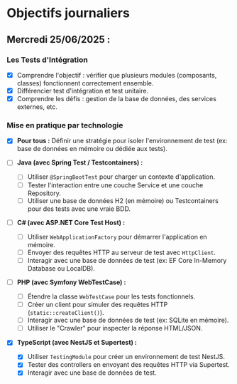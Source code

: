# Objectifs journaliers

## Mercredi 25/06/2025 :

### Les Tests d'Intégration
- [X] Comprendre l'objectif : vérifier que plusieurs modules (composants, classes) fonctionnent correctement ensemble.
- [X] Différencier test d'intégration et test unitaire.
- [X] Comprendre les défis : gestion de la base de données, des services externes, etc.

### Mise en pratique par technologie
- [X] **Pour tous :** Définir une stratégie pour isoler l'environnement de test (ex: base de données en mémoire ou dédiée aux tests).

- [ ] **Java (avec Spring Test / Testcontainers) :**
  - [ ] Utiliser `@SpringBootTest` pour charger un contexte d'application.
  - [ ] Tester l'interaction entre une couche Service et une couche Repository.
  - [ ] Utiliser une base de données H2 (en mémoire) ou Testcontainers pour des tests avec une vraie BDD.

- [ ] **C# (avec ASP.NET Core Test Host) :**
  - [ ] Utiliser `WebApplicationFactory` pour démarrer l'application en mémoire.
  - [ ] Envoyer des requêtes HTTP au serveur de test avec `HttpClient`.
  - [ ] Interagir avec une base de données de test (ex: EF Core In-Memory Database ou LocalDB).

- [ ] **PHP (avec Symfony WebTestCase) :**
  - [ ] Étendre la classe `WebTestCase` pour les tests fonctionnels.
  - [ ] Créer un client pour simuler des requêtes HTTP (`static::createClient()`).
  - [ ] Interagir avec une base de données de test (ex: SQLite en mémoire).
  - [ ] Utiliser le "Crawler" pour inspecter la réponse HTML/JSON.

- [X] **TypeScript (avec NestJS et Supertest) :**
  - [X] Utiliser `TestingModule` pour créer un environnement de test NestJS.
  - [X] Tester des controllers en envoyant des requêtes HTTP via Supertest.
  - [X] Interagir avec une base de données de test. 